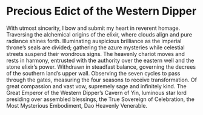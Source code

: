 # Precious Edict of the Western Dipper

With utmost sincerity, I bow and submit my heart in reverent homage. Traversing the alchemical origins of the elixir, where clouds align and pure radiance shines forth. Illuminating auspicious brilliance as the imperial throne’s seals are divided; gathering the azure mysteries while celestial streets suspend their wondrous signs. The heavenly chariot moves and rests in harmony, entrusted with the authority over the eastern well and the stone elixir’s power. Withdrawn in steadfast balance, governing the decrees of the southern land’s upper wall. Observing the seven cycles to pass through the gates, measuring the four seasons to receive transformation. Of great compassion and vast vow, supremely sage and infinitely kind. The Great Emperor of the Western Dipper’s Cavern of Yin, luminous star lord presiding over assembled blessings, the True Sovereign of Celebration, the Most Mysterious Embodiment, Dao Heavenly Venerable.